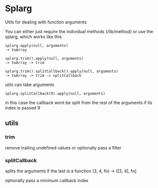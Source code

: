 # Splarg

Utils for dealing with function arguments

You can either just require the individual methods (/lib/method)
or use the splarg, which works like this

	splarg.apply(null, arguments)
	-> toArray

	splarg.trim().apply(null, arguments)
	-> toArray -> trim

	splarg.trim().splitCallback().apply(null, arguments)
	-> toArray -> trim -> splitCallback

utils can take arguments

	splarg.splitCallback(9).apply(null, arguments)

in this case the callback wont be split from the rest of the arguments
if its index is passed 9

## utils

### trim
remove trailing undefined values or optionally pass a filter

### splitCallback
splits the arguments if the last is a function
	(3, 4, fn) -> [[3, 4], fn]

optionally pass a minimum callback index